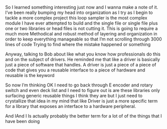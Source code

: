 
So I learned something interesting just now and I wanna make a note of it. I’ve been really bumping my head into organization as I try as I begin to tackle a more complex project this loop sampler is the most complex module I have ever attempted to build and the single file or single file plus one or two libraries or head files is not cutting it. This is going to require a much more Methodical and robust method of layering and organization in order to keep everything manageable so that I’m not scrolling through 3000 lines of code Trying to find where the mistake happened or something

Anyway, talking to Bob about like what you know how professionals do this and on the subject of drivers. He reminded me that like a driver is basically just a piece of software that handles. A driver is just a piece of a piece of code that gives you a reusable interface to a piece of hardware and reusable is the keyword

So now I’m thinking OK I need to go back through E encoder and rotary switch and even deck list and I need to figure out is are these libraries only surfacing generic reusable things I think they are but I just need to crystallize that idea in my mind that like Driver is just a more specific term for a library that exposes an interface to a hardware peripheral.

And IAnd I Is actually probably the better term for a lot of of the things that I have been doing